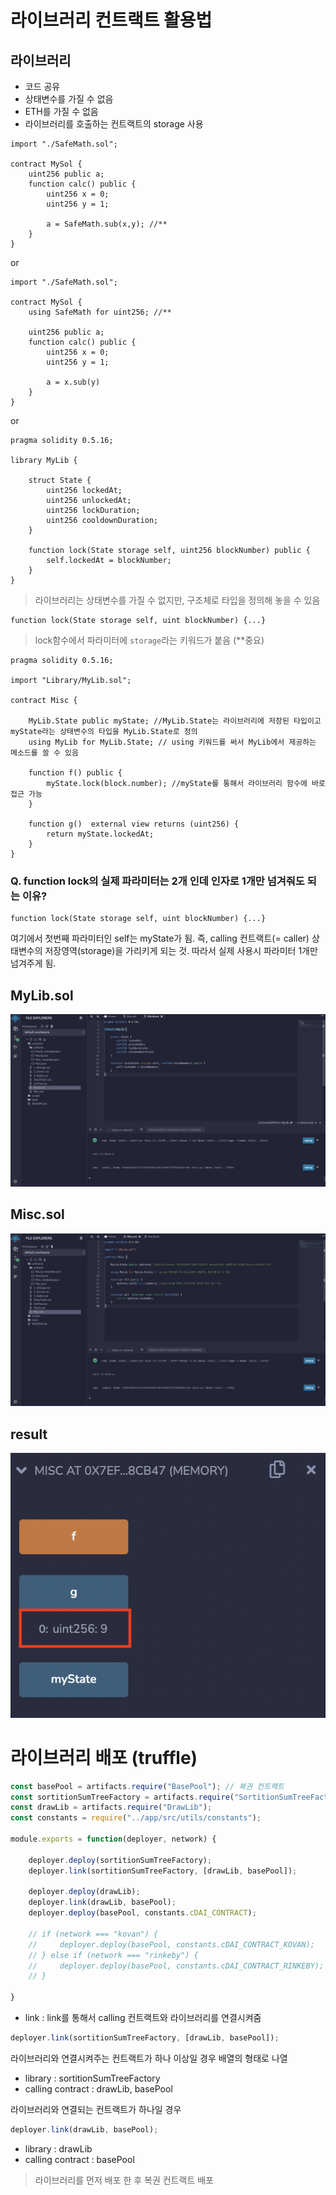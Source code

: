 # 라이브러리 컨트랙트 활용법

## 라이브러리
- 코드 공유
- 상태변수를 가질 수 없음
- ETH를 가질 수 없음
- 라이브러리를 호출하는 컨트랙트의 storage 사용
```solidity
import "./SafeMath.sol";

contract MySol {
    uint256 public a;
    function calc() public {
        uint256 x = 0;
        uint256 y = 1;

        a = SafeMath.sub(x,y); //**
    }
}
```
or

```solidity
import "./SafeMath.sol";

contract MySol {
    using SafeMath for uint256; //**

    uint256 public a;
    function calc() public {
        uint256 x = 0;
        uint256 y = 1;

        a = x.sub(y)
    }
}
```
or 

```solidity
pragma solidity 0.5.16;

library MyLib {

    struct State {
        uint256 lockedAt;
        uint256 unlockedAt;
        uint256 lockDuration;
        uint256 cooldownDuration;
    }

    function lock(State storage self, uint256 blockNumber) public {
        self.lockedAt = blockNumber;
    }
}
```
> 라이브러리는 상태변수를 가질 수 없지만, 구조체로 타입을 정의해 놓을 수 있음   
```solidity
function lock(State storage self, uint blockNumber) {...}
```
> lock함수에서 파라미터에 `storage`라는 키워드가 붙음 (**중요)

```solidity
pragma solidity 0.5.16;

import "Library/MyLib.sol";

contract Misc {
    
    MyLib.State public myState; //MyLib.State는 라이브러리에 저장된 타입이고 myState라는 상태변수의 타입을 MyLib.State로 정의
    using MyLib for MyLib.State; // using 키워드를 써서 MyLib에서 제공하는 메소드를 쓸 수 있음

    function f() public {
        myState.lock(block.number); //myState를 통해서 라이브러리 함수에 바로 접근 가능
    }

    function g()  external view returns (uint256) {
        return myState.lockedAt;
    }
}
```
### Q. function lock의 실제 파라미터는 2개 인데 인자로 1개만 넘겨줘도 되는 이유?
```solidity
function lock(State storage self, uint blockNumber) {...}
```
여기에서 첫번째 파라미터인 self는 myState가 됨. 즉, calling 컨트랙트(= caller) 상태변수의 저장영역(storage)을 가리키게 되는 것. 따라서 실제 사용시 파라미터 1개만 넘겨주게 됨. 

## MyLib.sol
![MyLib.sol](/Inflearn/img_dapp/contract2.png)

## Misc.sol
![Misc.sol](/Inflearn/img_dapp/contract3.png)

## result
![result](/Inflearn/img_dapp/contract4.png)

# 라이브러리 배포 (truffle)

```Javascript
const basePool = artifacts.require("BasePool"); // 복권 컨트랙트
const sortitionSumTreeFactory = artifacts.require("SortitionSumTreeFactory");
const drawLib = artifacts.require("DrawLib");
const constants = require("../app/src/utils/constants");

module.exports = function(deployer, network) {

    deployer.deploy(sortitionSumTreeFactory);
    deployer.link(sortitionSumTreeFactory, [drawLib, basePool]);

    deployer.deploy(drawLib);
    deployer.link(drawLib, basePool);
    deployer.deploy(basePool, constants.cDAI_CONTRACT);

    // if (network === "kovan") {
    //     deployer.deploy(basePool, constants.cDAI_CONTRACT_KOVAN);
    // } else if (network === "rinkeby") {
    //     deployer.deploy(basePool, constants.cDAI_CONTRACT_RINKEBY);
    // }

}

```
- link : link를 통해서 calling 컨트랙트와 라이브러리를 연결시켜줌
```Javascript
deployer.link(sortitionSumTreeFactory, [drawLib, basePool]);
```
라이브러리와 연결시켜주는 컨트랙트가 하나 이상일 경우 배열의 형태로 나열
- library : sortitionSumTreeFactory
- calling contract : drawLib, basePool

라이브러리와 연결되는 컨트랙트가 하나일 경우
```javascript
deployer.link(drawLib, basePool);
```
- library : drawLib
- calling contract : basePool

> 라이브러리를 먼저 배포 한 후 복권 컨트랙트 배포

